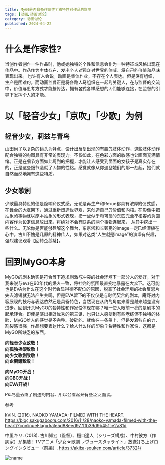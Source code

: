 ```yaml
---
title: MyGO是否具备作家性？独特性对作品的影响
tags: [动画,动画讨论]
category: 动画讨论
published: 2024-04-22
---
```

# 什么是作家性?
当创作者创作一件作品时，他或她独特的个性和信息会作为一种特征或风格出现在作品中。作品作为主体存在，发出个人对观众对世界的呐喊，将自己的价值和品味表现出来。
也许有人会说，动画是集体作业，不存在个人表达。但是没有组织，生产是困难的。而动画监督正是将各路人马组织在一起的关键人，在与监督的交流中，价值与思考方式才能被传达，拥有各式各样感想的人们能够连接，在监督的引导下发挥个人的才能。

# 以「轻音少女」「京吹」「少歌」为例

## 轻音少女，莉兹与青鸟  
山田尚子以复杂的镜头为特点，设计出反复出现的有趣的肢体动作，这些肢体动作配合独特的构图具有非常的表现力。不仅如此，在色彩方面的敏感也让画面充满情绪。正是在细节方面如此周到的把握，才能让人感受到里面的女孩子是真实存在的，正是这些细节造就了人物的性格。感觉就像从你遇见她们的那一刻起，她们就自然而然地拥有这些特质。

## 少女歌剧  
少歌最具特色的便是隐喻和仪式感，无论是再生产和Revue都具有浓厚的仪式感，在舞台的大框架下，通过重新塑造世界观，来创造自己的价值和内核。在影像中把抽象的事物就以原本抽象的形式表现，把一些似乎和可爱的东西完全不相容的负面内容作为设定信息放出来，将绝对不会有联系的两个事物连起来， 从其中挖出一些什么。无论你是否能够理解这个舞台，东京塔和长颈鹿的image一定已经深植在心中。古川不愧是几原的精神传人，如果对这类“人生就是image”的演绎有兴趣，强烈建议观看【回转企鹅罐】。

# 回到MyGO本身  
MyGO的剧本确实是符合当下追求刺激与冲突的社会环境下一部分人的爱好，对于我来说与eva在90年代的爆火一致，将社会的氛围最直接地暴露在大众下。这可能也是EVA为什么在这个时代会显得德不配位的原因，脱离了社会环境的社会反思片失去滤镜就无法产生共鸣，但是EVA留下的不仅仅是与时代契合的剧本，庵野对内容展现的技巧与表达依然还是具备特色，当然现在从终的角度来看是越来越差没有进步。回到开头MyGO的独特性和作家性体现在哪？唯一使人眼前一亮的是剧本的起承转合。即使是演出相对优秀的第三话，也只让人感受到有些老练但不独特的体验，MyGO给人的感觉是不完整、破碎的。就像在一条船上，但是发着各自的力，割裂感很强，作品想要表达什么？给人什么样的印象？独特性和作家性，这都是MyGO所缺乏的东西。

**向轻音少女致敬！**  
**向孤独摇滚致敬！**  
**向少女歌剧致敬！**  
**向企鹅罐致敬！**  

**向MyGO开战！**  
**向GBC开战！**  
**向EVA开战！**  

Ps:尽量去除了剧透的内容，所以会看起来有些泛泛而谈。


参考

kViN. (2016). NAOKO YAMADA: FILMED WITH THE HEART. https://blog.sakugabooru.com/2016/11/28/naoko-yamada-filmed-with-the-heart/?continueFlag=5a1e5d88eed977ffb39d9b451be2a81d

中里キリ. (2018). 古川知宏（監督）、樋口達人（シリーズ構成）、中村彼方（作詞家）が集結！TVアニメ「少女☆歌劇 レヴュースタァライト」放送打ち上げロングインタビュー（前編）. https://akiba-souken.com/article/37324/


![:name](https://count.getloli.com/get/@:Mikuorz?theme=capoo-2)